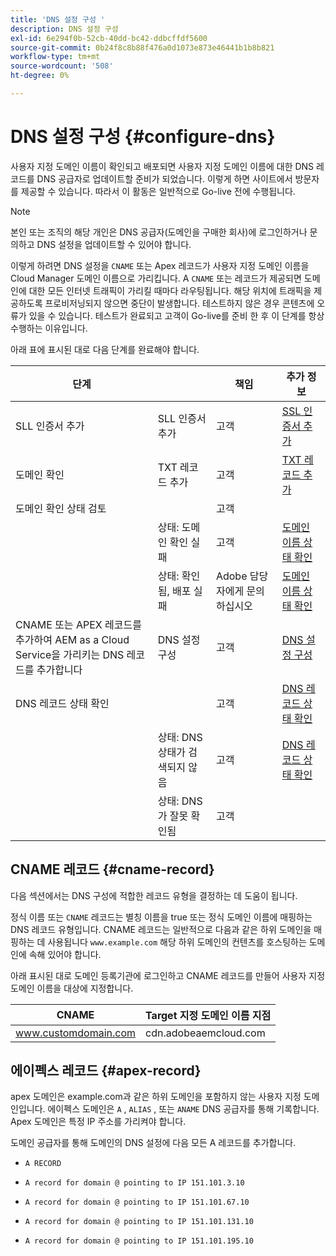 ```yaml
---
title: 'DNS 설정 구성 '
description: DNS 설정 구성
exl-id: 6e294f0b-52cb-40dd-bc42-ddbcffdf5600
source-git-commit: 0b24f8c8b88f476a0d1073e873e46441b1b8b821
workflow-type: tm+mt
source-wordcount: '508'
ht-degree: 0%

---
```


# DNS 설정 구성 {#configure-dns}

사용자 지정 도메인 이름이 확인되고 배포되면 사용자 지정 도메인 이름에 대한 DNS 레코드를 DNS 공급자로 업데이트할 준비가 되었습니다. 이렇게 하면 사이트에서 방문자를 제공할 수 있습니다. 따라서 이 활동은 일반적으로 Go-live 전에 수행됩니다.

>[!NOTE]
>본인 또는 조직의 해당 개인은 DNS 공급자(도메인을 구매한 회사)에 로그인하거나 문의하고 DNS 설정을 업데이트할 수 있어야 합니다.

이렇게 하려면 DNS 설정을 `CNAME` 또는 Apex 레코드가 사용자 지정 도메인 이름을 Cloud Manager 도메인 이름으로 가리킵니다. A `CNAME` 또는 레코드가 제공되면 도메인에 대한 모든 인터넷 트래픽이 가리킬 때마다 라우팅됩니다. 해당 위치에 트래픽을 제공하도록 프로비저닝되지 않으면 중단이 발생합니다. 테스트하지 않은 경우 콘텐츠에 오류가 있을 수 있습니다. 테스트가 완료되고 고객이 Go-live를 준비 한 후 이 단계를 항상 수행하는 이유입니다.

아래 표에 표시된 대로 다음 단계를 완료해야 합니다.

| 단계 |  | 책임 | 추가 정보 |
|--- |--- |--- |---|
| SLL 인증서 추가 | SLL 인증서 추가 | 고객 | [SSL 인증서 추가](https://experienceleague.adobe.com/docs/experience-manager-cloud-service/implementing/using-cloud-manager/manage-ssl-certificates/add-ssl-certificate.html?lang=en) |
| 도메인 확인 | TXT 레코드 추가 | 고객 | [TXT 레코드 추가](https://experienceleague.adobe.com/docs/experience-manager-cloud-service/implementing/using-cloud-manager/custom-domain-names/add-text-record.html?lang=en) |
| 도메인 확인 상태 검토 |  | 고객 |  |
|  | 상태: 도메인 확인 실패 | 고객 | [도메인 이름 상태 확인](https://experienceleague.adobe.com/docs/experience-manager-cloud-service/implementing/using-cloud-manager/custom-domain-names/check-domain-name-status.html?lang=en) |
|  | 상태: 확인됨, 배포 실패 | Adobe 담당자에게 문의하십시오 | [도메인 이름 상태 확인](https://experienceleague.adobe.com/docs/experience-manager-cloud-service/implementing/using-cloud-manager/custom-domain-names/check-domain-name-status.html?lang=en) |
| CNAME 또는 APEX 레코드를 추가하여 AEM as a Cloud Service을 가리키는 DNS 레코드를 추가합니다 | DNS 설정 구성 | 고객 | [DNS 설정 구성](https://experienceleague.adobe.com/docs/experience-manager-cloud-service/implementing/using-cloud-manager/custom-domain-names/configure-dns-settings.html?lang=en) |
| DNS 레코드 상태 확인 |  | 고객 | [DNS 레코드 상태 확인](https://experienceleague.adobe.com/docs/experience-manager-cloud-service/implementing/using-cloud-manager/custom-domain-names/check-dns-record-status.html?lang=en) |
|  | 상태: DNS 상태가 검색되지 않음 | 고객 | [DNS 레코드 상태 확인](https://experienceleague.adobe.com/docs/experience-manager-cloud-service/implementing/using-cloud-manager/custom-domain-names/check-dns-record-status.html?lang=en) |
|  | 상태: DNS가 잘못 확인됨 | 고객 |  |


## CNAME 레코드 {#cname-record}

다음 섹션에서는 DNS 구성에 적합한 레코드 유형을 결정하는 데 도움이 됩니다.

정식 이름 또는 `CNAME` 레코드는 별칭 이름을 true 또는 정식 도메인 이름에 매핑하는 DNS 레코드 유형입니다. CNAME 레코드는 일반적으로 다음과 같은 하위 도메인을 매핑하는 데 사용됩니다 `www.example.com`  해당 하위 도메인의 컨텐츠를 호스팅하는 도메인에 속해 있어야 합니다.

아래 표시된 대로 도메인 등록기관에 로그인하고 CNAME 레코드를 만들어 사용자 지정 도메인 이름을 대상에 지정합니다.

| CNAME | Target 지정 도메인 이름 지점 |
|--- |--- |
| www.customdomain.com | cdn.adobeaemcloud.com |

## 에이펙스 레코드 {#apex-record}

apex 도메인은 example.com과 같은 하위 도메인을 포함하지 않는 사용자 지정 도메인입니다. 에이펙스 도메인은 `A` , `ALIAS` , 또는 `ANAME` DNS 공급자를 통해 기록합니다. Apex 도메인은 특정 IP 주소를 가리켜야 합니다.

도메인 공급자를 통해 도메인의 DNS 설정에 다음 모든 A 레코드를 추가합니다.

* `A RECORD`

* `A record for domain @ pointing to IP 151.101.3.10`

* `A record for domain @ pointing to IP 151.101.67.10`

* `A record for domain @ pointing to IP 151.101.131.10`

* `A record for domain @ pointing to IP 151.101.195.10`
